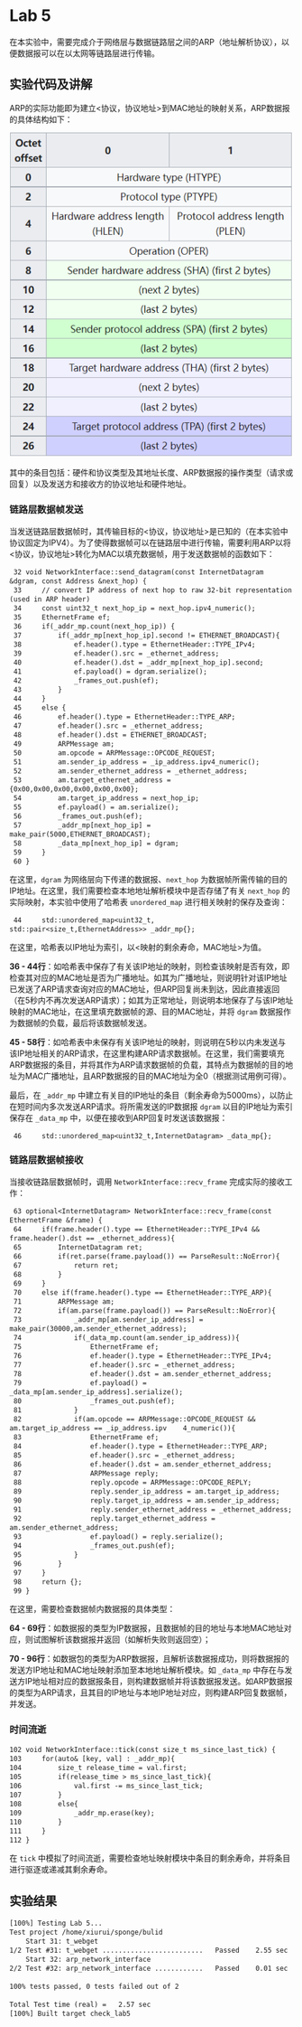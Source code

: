 # Lab 5

在本实验中，需要完成介于网络层与数据链路层之间的ARP（地址解析协议），以便数据报可以在以太网等链路层进行传输。

## 实验代码及讲解

ARP的实际功能即为建立<协议，协议地址>到MAC地址的映射关系，ARP数据报的具体结构如下：

![lab5_figure1](https://github.com/jlu-xiurui/CS144-2021-FALL/blob/main/figure/lab5_figure1.png)

其中的条目包括：硬件和协议类型及其地址长度、ARP数据报的操作类型（请求或回复）以及发送方和接收方的协议地址和硬件地址。

### 链路层数据帧发送

当发送链路层数据帧时，其传输目标的<协议，协议地址>是已知的（在本实验中协议固定为IPV4）。为了使得数据帧可以在链路层中进行传输，需要利用ARP以将<协议，协议地址>转化为MAC以填充数据帧，用于发送数据帧的函数如下：

```
 32 void NetworkInterface::send_datagram(const InternetDatagram &dgram, const Address &next_hop) {
 33     // convert IP address of next hop to raw 32-bit representation (used in ARP header)
 34     const uint32_t next_hop_ip = next_hop.ipv4_numeric();
 35     EthernetFrame ef;
 36     if(_addr_mp.count(next_hop_ip)) {
 37         if(_addr_mp[next_hop_ip].second != ETHERNET_BROADCAST){
 38             ef.header().type = EthernetHeader::TYPE_IPv4;
 39             ef.header().src = _ethernet_address;
 40             ef.header().dst = _addr_mp[next_hop_ip].second;
 41             ef.payload() = dgram.serialize();
 42             _frames_out.push(ef);
 43         }
 44     }
 45     else {
 46         ef.header().type = EthernetHeader::TYPE_ARP;
 47         ef.header().src = _ethernet_address;
 48         ef.header().dst = ETHERNET_BROADCAST;
 49         ARPMessage am;
 50         am.opcode = ARPMessage::OPCODE_REQUEST;
 51         am.sender_ip_address = _ip_address.ipv4_numeric();
 52         am.sender_ethernet_address = _ethernet_address;
 53         am.target_ethernet_address = {0x00,0x00,0x00,0x00,0x00,0x00};
 54         am.target_ip_address = next_hop_ip;
 55         ef.payload() = am.serialize();
 56         _frames_out.push(ef);
 57         _addr_mp[next_hop_ip] = make_pair(5000,ETHERNET_BROADCAST);
 58         _data_mp[next_hop_ip] = dgram;
 59     }
 60 }
```

在这里，`dgram` 为网络层向下传递的数据报、`next_hop` 为数据帧所需传输的目的IP地址。在这里，我们需要检查本地地址解析模块中是否存储了有关 `next_hop` 的实际映射，本实验中使用了哈希表 `unordered_map` 进行相关映射的保存及查询：

```
 44     std::unordered_map<uint32_t, std::pair<size_t,EthernetAddress>> _addr_mp{};
```

 在这里，哈希表以IP地址为索引，以<映射的剩余寿命，MAC地址>为值。

**36 - 44行**：如哈希表中保存了有关该IP地址的映射，则检查该映射是否有效，即检查其对应的MAC地址是否为广播地址。如其为广播地址，则说明针对该IP地址已发送了ARP请求查询对应的MAC地址，但ARP回复尚未到达，因此直接返回（在5秒内不再次发送ARP请求）；如其为正常地址，则说明本地保存了与该IP地址映射的MAC地址，在这里填充数据帧的源、目的MAC地址，并将 `dgram` 数据报作为数据帧的负载，最后将该数据帧发送。

**45 - 58行**：如哈希表中未保存有关该IP地址的映射，则说明在5秒以内未发送与该IP地址相关的ARP请求，在这里构建ARP请求数据帧。在这里，我们需要填充ARP数据报的条目，并将其作为ARP请求数据帧的负载，其特点为数据帧的目的地址为MAC广播地址，且ARP数据报的目的MAC地址为全0（根据测试用例可得）。

最后，在 `_addr_mp` 中建立有关目的IP地址的条目（剩余寿命为5000ms），以防止在短时间内多次发送ARP请求。将所需发送的IP数据报 `dgram` 以目的IP地址为索引保存在 `_data_mp` 中，以便在接收到ARP回复时发送该数据报：

```
 46     std::unordered_map<uint32_t,InternetDatagram> _data_mp{};
```

### 链路层数据帧接收

当接收链路层数据帧时，调用 `NetworkInterface::recv_frame` 完成实际的接收工作：

```
 63 optional<InternetDatagram> NetworkInterface::recv_frame(const EthernetFrame &frame) {
 64     if(frame.header().type == EthernetHeader::TYPE_IPv4 && frame.header().dst == _ethernet_address){
 65         InternetDatagram ret;
 66         if(ret.parse(frame.payload()) == ParseResult::NoError){
 67             return ret;
 68         }   
 69     }
 70     else if(frame.header().type == EthernetHeader::TYPE_ARP){
 71         ARPMessage am;
 72         if(am.parse(frame.payload()) == ParseResult::NoError){
 73             _addr_mp[am.sender_ip_address] = make_pair(30000,am.sender_ethernet_address);
 74             if(_data_mp.count(am.sender_ip_address)){
 75                 EthernetFrame ef;
 76                 ef.header().type = EthernetHeader::TYPE_IPv4;
 77                 ef.header().src = _ethernet_address;
 78                 ef.header().dst = am.sender_ethernet_address;
 79                 ef.payload() = _data_mp[am.sender_ip_address].serialize();
 80                 _frames_out.push(ef);
 81             }
 82             if(am.opcode == ARPMessage::OPCODE_REQUEST && am.target_ip_address == _ip_address.ipv    4_numeric()){
 83                 EthernetFrame ef;
 84                 ef.header().type = EthernetHeader::TYPE_ARP;
 85                 ef.header().src = _ethernet_address;
 86                 ef.header().dst = am.sender_ethernet_address;
 87                 ARPMessage reply;
 88                 reply.opcode = ARPMessage::OPCODE_REPLY;
 89                 reply.sender_ip_address = am.target_ip_address;
 90                 reply.target_ip_address = am.sender_ip_address;
 91                 reply.sender_ethernet_address = _ethernet_address;
 92                 reply.target_ethernet_address = am.sender_ethernet_address;
 93                 ef.payload() = reply.serialize();
 94                 _frames_out.push(ef);
 95             }
 96         }
 97     }
 98     return {};
 99 }
```

在这里，需要检查数据帧内数据报的具体类型：

**64 - 69行**：如数据报的类型为IP数据报，且数据帧的目的地址与本地MAC地址对应，则试图解析该数据报并返回（如解析失败则返回空）；

**70 - 96行**：如数据包的类型为ARP数据报，且解析该数据报成功，则将数据报的发送方IP地址和MAC地址映射添加至本地地址解析模块。如 `_data_mp` 中存在与发送方IP地址相对应的数据报条目，则构建数据帧并将该数据报发送。如ARP数据报的类型为ARP请求，且其目的IP地址与本地IP地址对应，则构建ARP回复数据帧，并发送。

### 时间流逝

```
102 void NetworkInterface::tick(const size_t ms_since_last_tick) {
103     for(auto& [key, val] : _addr_mp){
104         size_t release_time = val.first;
105         if(release_time > ms_since_last_tick){
106             val.first -= ms_since_last_tick;
107         }
108         else{
109             _addr_mp.erase(key);
110         }
111     }
112 }
```

在 `tick` 中模拟了时间流逝，需要检查地址映射模块中条目的剩余寿命，并将条目进行驱逐或递减其剩余寿命。

## 实验结果

```
[100%] Testing Lab 5...
Test project /home/xiurui/sponge/bulid
    Start 31: t_webget
1/2 Test #31: t_webget .........................   Passed    2.55 sec
    Start 32: arp_network_interface
2/2 Test #32: arp_network_interface ............   Passed    0.01 sec

100% tests passed, 0 tests failed out of 2

Total Test time (real) =   2.57 sec
[100%] Built target check_lab5
```

